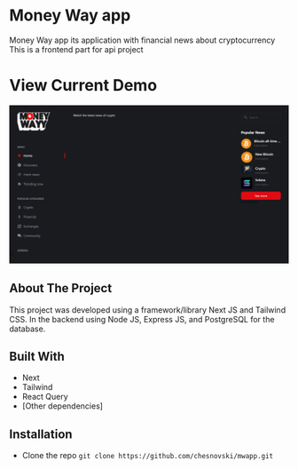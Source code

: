 # Money Way app
Money Way app its application with financial news about cryptocurrency
This is a frontend part for api project
# View Current Demo

![img|800x400](https://github.com/chesnovski/mwapp/blob/master/photo_2023-06-30_17-24-16.jpg)
## About The Project
This project was developed using a framework/library Next JS and Tailwind CSS. In the backend using Node JS, Express JS, and PostgreSQL for the database.
## Built With
- Next
- Tailwind
- React Query
- [Other dependencies]
## Installation
- Clone the repo
`git clone https://github.com/chesnovski/mwapp.git`
